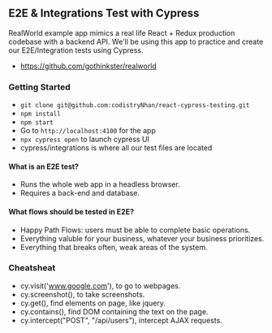 ###

## E2E & Integrations Test with Cypress

RealWorld example app mimics a real life React + Redux production codebase with a backend API.
We'll be using this app to practice and create our E2E/Integration tests using Cypress.

- https://github.com/gothinkster/realworld

### Getting Started

- `git clone git@github.com:codistryNhan/react-cypress-testing.git`
- `npm install`
- `npm start`
- Go to `http://localhost:4100` for the app
- `npx cypress open` to launch cypress UI
- cypress/integrations is where all our test files are located

#### What is an E2E test?

- Runs the whole web app in a headless browser.
- Requires a back-end and database.

#### What flows should be tested in E2E?

- Happy Path Flows: users must be able to complete basic operations.
- Everything valuble for your business, whatever your business prioritizes.
- Everything that breaks often, weak areas of the system.

### Cheatsheat

- cy.visit('www.google.com'), to go to webpages.
- cy.screenshot(), to take screenshots.
- cy.get(), find elements on page, like jquery.
- cy.contains(), find DOM containing the text on the page.
- cy.intercept("POST", "/api/users"), intercept AJAX requests.
